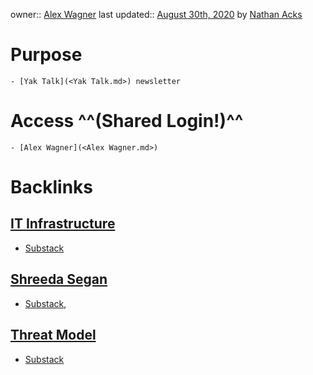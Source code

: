 owner:: [Alex Wagner](<Alex Wagner.md>)
last updated:: [August 30th, 2020](<August 30th, 2020.md>) by [Nathan Acks](<Nathan Acks.md>)
# Purpose
    - [Yak Talk](<Yak Talk.md>) newsletter
# Access ^^(Shared Login!)^^
    - [Alex Wagner](<Alex Wagner.md>)

# Backlinks
## [IT Infrastructure](<IT Infrastructure.md>)
- [Substack](<Substack.md>)

## [Shreeda Segan](<Shreeda Segan.md>)
- [Substack](<Substack.md>),

## [Threat Model](<Threat Model.md>)
- [Substack](<Substack.md>)

